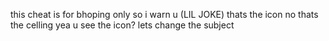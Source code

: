 this cheat is for bhoping only so i warn u 
(LIL JOKE)
thats the icon
no thats the celling 
yea u see the icon?
lets change the subject
